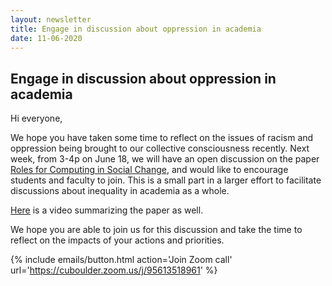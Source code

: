 ```yaml
---
layout: newsletter
title: Engage in discussion about oppression in academia
date: 11-06-2020
---
```

## Engage in discussion about oppression in academia

Hi everyone,

We hope you have taken some time to reflect on the issues of racism and oppression being brought to our collective consciousness recently. Next week, from 3-4p on June 18, we will have an open discussion on the paper [Roles for Computing in Social Change](https://arxiv.org/pdf/1912.04883.pdf), and would like to encourage students and faculty to join.  This is a small part in a larger effort to facilitate discussions about inequality in academia as a whole.

[Here](https://www.youtube.com/watch?v=318pfexvV0A) is a video summarizing the paper as well.

We hope you are able to join us for this discussion and take the time to reflect on the impacts of your actions and priorities.



{% include emails/button.html action='Join Zoom call' url='https://cuboulder.zoom.us/j/95613518961' %}
